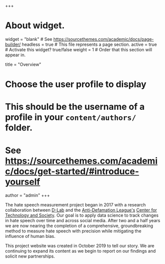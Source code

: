+++
# About widget.
widget = "blank"  # See https://sourcethemes.com/academic/docs/page-builder/
headless = true  # This file represents a page section.
active = true  # Activate this widget? true/false
weight = 1  # Order that this section will appear in.

title = "Overview"

# Choose the user profile to display
# This should be the username of a profile in your `content/authors/` folder.
# See https://sourcethemes.com/academic/docs/get-started/#introduce-yourself
author = "admin"
+++

The hate speech measurement project began in 2017 with a research collaboration between [D-Lab](http://dlab.berkeley.edu) and the [Anti-Defamation League's](http://adl.org) [Center for Technology and Society](https://www.adl.org/who-we-are/our-organization/advocacy-centers/center-for-technology-and-society). Our goal is to apply data science to track changes in hate speech over time and across social media. After two and a half years we are now nearing the completion of a comprehensive, groundbreaking method to measure hate speech with precision while mitigating the influence of human bias.

This project website was created in October 2019 to tell our story. We are continuing to expand its content as we begin to report on our findings and solicit new partnerships.
